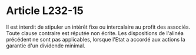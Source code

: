 # Article L232-15

Il est interdit de stipuler un intérêt fixe ou intercalaire au profit des associés. Toute clause contraire est réputée non écrite.   Les dispositions de l'alinéa précédent ne sont pas applicables, lorsque l'Etat a accordé aux actions la garantie d'un dividende minimal.